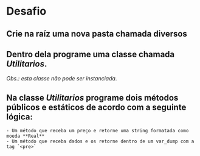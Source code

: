 # Desafio

## Crie na raíz uma nova pasta chamada **diversos** 
## Dentro dela programe uma classe chamada *Utilitarios*. 
*Obs.: esta classe não pode ser instanciada*. 

## Na classe *Utilitarios* programe dois métodos públicos e estáticos de acordo com a seguinte lógica:
    - Um método que receba um preço e retorne uma string formatada como moeda **Real**
    - Um método que receba dados e os retorne dentro de um var_dump com a tag `<pre>`

    